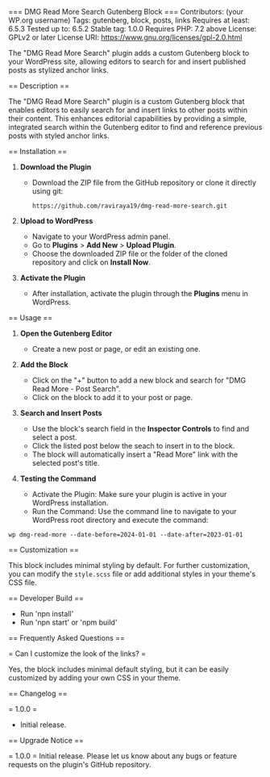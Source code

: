 === DMG Read More Search Gutenberg Block ===
Contributors: (your WP.org username)
Tags: gutenberg, block, posts, links
Requires at least: 6.5.3
Tested up to: 6.5.2
Stable tag: 1.0.0
Requires PHP: 7.2 above
License: GPLv2 or later
License URI: https://www.gnu.org/licenses/gpl-2.0.html

The "DMG Read More Search" plugin adds a custom Gutenberg block to your WordPress site, allowing editors to search for and insert published posts as stylized anchor links.

== Description ==

The "DMG Read More Search" plugin is a custom Gutenberg block that enables editors to easily search for and insert links to other posts within their content. This enhances editorial capabilities by providing a simple, integrated search within the Gutenberg editor to find and reference previous posts with styled anchor links.

== Installation ==

1. **Download the Plugin**
	- Download the ZIP file from the GitHub repository or clone it directly using git:
	  ```
	  https://github.com/raviraya19/dmg-read-more-search.git
	  ```

2. **Upload to WordPress**
	- Navigate to your WordPress admin panel.
	- Go to **Plugins** > **Add New** > **Upload Plugin**.
	- Choose the downloaded ZIP file or the folder of the cloned repository and click on **Install Now**.

3. **Activate the Plugin**
	- After installation, activate the plugin through the **Plugins** menu in WordPress.

== Usage ==

1. **Open the Gutenberg Editor**
	- Create a new post or page, or edit an existing one.

2. **Add the Block**
	- Click on the "+" button to add a new block and search for "DMG Read More - Post Search".
	- Click on the block to add it to your post or page.

3. **Search and Insert Posts**
	- Use the block's search field in the **Inspector Controls** to find and select a post.
	- Click the listed post below the seach to insert in to the block.
	- The block will automatically insert a "Read More" link with the selected post's title.
4. **Testing the Command**
	- Activate the Plugin: Make sure your plugin is active in your WordPress installation.
    - Run the Command: Use the command line to navigate to your WordPress root directory and execute the command:
```
wp dmg-read-more --date-before=2024-01-01 --date-after=2023-01-01
```

== Customization ==

This block includes minimal styling by default. For further customization, you can modify the `style.scss` file or add additional styles in your theme's CSS file.

== Developer Build ==
- Run 'npn install'
- Run 'npn start' or 'npm build'

== Frequently Asked Questions ==

= Can I customize the look of the links? =

Yes, the block includes minimal default styling, but it can be easily customized by adding your own CSS in your theme.

== Changelog ==

= 1.0.0 =
* Initial release.

== Upgrade Notice ==

= 1.0.0 =
Initial release. Please let us know about any bugs or feature requests on the plugin's GitHub repository.
